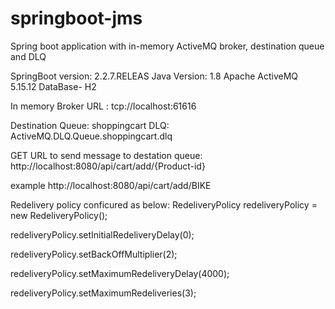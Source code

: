 # springboot-jms
Spring boot application with in-memory ActiveMQ broker, destination queue and DLQ

SpringBoot version: 2.2.7.RELEAS
Java Version: 1.8
Apache ActiveMQ 5.15.12
DataBase-  H2

In memory Broker URL : tcp://localhost:61616

Destination Queue: shoppingcart
DLQ:    ActiveMQ.DLQ.Queue.shoppingcart.dlq

GET URL to send message to destation queue:  http://localhost:8080/api/cart/add/{Product-id}
  
example http://localhost:8080/api/cart/add/BIKE

Redelivery policy conficured as below:
RedeliveryPolicy redeliveryPolicy = new RedeliveryPolicy();

redeliveryPolicy.setInitialRedeliveryDelay(0);

redeliveryPolicy.setBackOffMultiplier(2);

redeliveryPolicy.setMaximumRedeliveryDelay(4000);

redeliveryPolicy.setMaximumRedeliveries(3);




